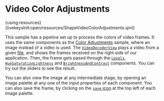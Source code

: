 # Video Color Adjustments

{using:resources}
{livekeysInit:open/resources/ShapeVideoColorAdjustments.qml}

This sample has a pipeline set up to process the colors of video frames. It uses the same
components as the [Color Adjustments](livekeys://open-project/lcvcore/samples/coloradjustments) sample, where an image instead
of a video is used. The [`VideoDecoderView`]({livekeys-hover:livekeys://open/resources/VideoColorAdjustmentsHighlight.qml#video-decoder-view;livekeys://open/resources/VideoColorAdjustmentsRemoveHighlight.qml#video-decoder-view}) plays a video from a given [file]({livekeys-hover:livekeys://open/resources/VideoColorAdjustmentsHighlight.qml#file;livekeys://open/resources/VideoColorAdjustmentsRemoveHighlight.qml#file}), and shows the
frames received on the right side of our application. Then, the frame gets pased through the
[`Levels`]({livekeys-hover:livekeys://open/resources/VideoColorAdjustmentsHighlight.qml#levels;livekeys://open/resources/VideoColorAdjustmentsRemoveHighlight.qml#levels}), [`HueSaturationLightness`]({livekeys-hover:livekeys://open/resources/VideoColorAdjustmentsHighlight.qml#hsl;livekeys://open/resources/VideoColorAdjustmentsRemoveHighlight.qml#hsl}) and [`BrightnessAndContrast`]({livekeys-hover:livekeys://open/resources/VideoColorAdjustmentsHighlight.qml#bac;livekeys://open/resources/VideoColorAdjustmentsRemoveHighlight.qml#bac}) components.
You can try out the sliders to see the result.

You can also view the image at any intermediate stage, by opening an image palette at
any one of the input properties of each component. You can also save the frame, by clicking
on the [`save` icon]({livekeys-hover:livekeys://open/resources/VideoColorAdjustmentsHighlight.qml#save-button;livekeys://open/resources/VideoColorAdjustmentsRemoveHighlight.qml#save-button}) at the top left of each image palette.

